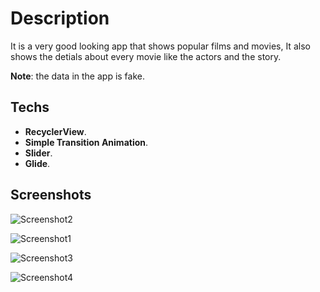 
# Description

It is a very good looking app that shows popular films and movies, It also shows the detials about every movie like the actors and the story.


**Note**: the data in the app is fake.

## Techs
* **RecyclerView**.
* **Simple Transition Animation**.
* **Slider**.
* **Glide**.
## Screenshots


![Screenshot2](https://user-images.githubusercontent.com/79477855/148279722-3024e450-db90-4fb6-a22d-14b125f1a67d.jpg) 

![Screenshot1](https://user-images.githubusercontent.com/79477855/148279585-2f897cb9-6511-440f-ba3e-70cccca1e38f.jpg)

![Screenshot3](https://user-images.githubusercontent.com/79477855/148280306-975f391b-35bf-4a37-b5bd-fa98a2f41e4f.jpg)

![Screenshot4](https://user-images.githubusercontent.com/79477855/148280186-851b15cc-41da-42d6-a938-f8b40d0fe515.jpg)

